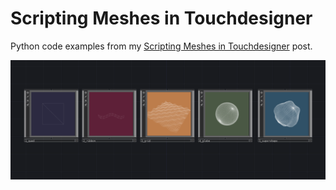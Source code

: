 # Scripting Meshes in Touchdesigner

Python code examples from my [Scripting Meshes in
Touchdesigner](https://guidoschmidt.cc/j/2020/td-generative-meshes) post.

![Touchdesigner Screenshot](screenshot.png)
